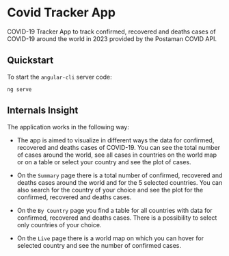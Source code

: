 # Covid Tracker App

COVID-19 Tracker App to track confirmed, recovered and deaths cases of COVID-19 around the world in 2023 provided by the Postaman COVID API.

## Quickstart

To start the `angular-cli` server code:

```
ng serve
```

## Internals Insight

The application works in the following way:

- The app is aimed to visualize in different ways the data for confirmed, recovered and deaths cases of COVID-19. You can see the total number of cases around the world, see all cases in countries on the world map or on a table or select your country and see the plot of cases.

- On the `Summary` page there is a total number of confirmed, recovered and deaths cases around the world and for the 5 selected countries. You can also search for the country of your choice and see the plot for the confirmed, recovered and deaths cases.

- On the `By Country` page you find a table for all countries with data for confirmed, recovered and deaths cases. There is a possibility to select only countries of your choice.

- On the `Live` page there is a world map on which you can hover for selected country and see the number of confirmed cases.

